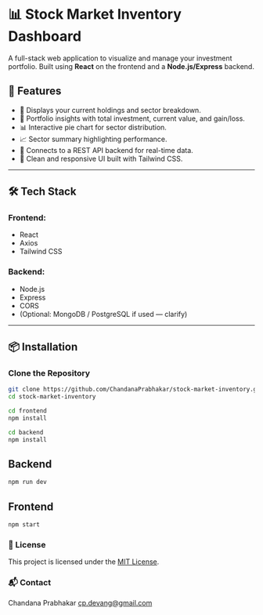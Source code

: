 # 📊 Stock Market Inventory Dashboard

A full-stack web application to visualize and manage your investment portfolio. Built using **React** on the frontend and a **Node.js/Express** backend.

## 🚀 Features

- 📁 Displays your current holdings and sector breakdown.
- 🧠 Portfolio insights with total investment, current value, and gain/loss.
- 📊 Interactive pie chart for sector distribution.
- 📈 Sector summary highlighting performance.
- 🔗 Connects to a REST API backend for real-time data.
- 💅 Clean and responsive UI built with Tailwind CSS.

---

## 🛠 Tech Stack

### Frontend:
- React
- Axios
- Tailwind CSS

### Backend:
- Node.js
- Express
- CORS
- (Optional: MongoDB / PostgreSQL if used — clarify)

---

## 📦 Installation

### Clone the Repository

```bash
git clone https://github.com/ChandanaPrabhakar/stock-market-inventory.git
cd stock-market-inventory

cd frontend
npm install

cd backend
npm install
```

## Backend
```bash
npm run dev
```
## Frontend
```bash
npm start
```
### 📄 License
This project is licensed under the [MIT License](LICENSE).

### 📬 Contact
Chandana Prabhakar
cp.devang@gmail.com
